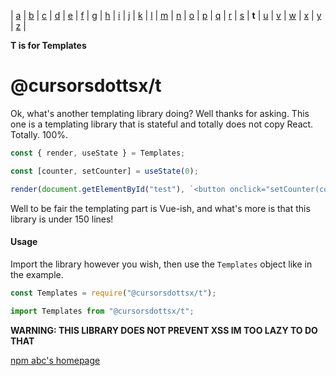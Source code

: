 | [a](https://www.npmjs.com/package/@cursorsdottsx/a)
| [b](https://www.npmjs.com/package/@cursorsdottsx/b)
| [c](https://www.npmjs.com/package/@cursorsdottsx/c)
| [d](https://www.npmjs.com/package/@cursorsdottsx/d)
| [e](https://www.npmjs.com/package/@cursorsdottsx/e)
| [f](https://www.npmjs.com/package/@cursorsdottsx/f)
| [g](https://www.npmjs.com/package/@cursorsdottsx/g)
| [h](https://www.npmjs.com/package/@cursorsdottsx/h)
| [i](https://www.npmjs.com/package/@cursorsdottsx/i)
| [j](https://www.npmjs.com/package/@cursorsdottsx/j)
| [k](https://www.npmjs.com/package/@cursorsdottsx/k)
| [l](https://www.npmjs.com/package/@cursorsdottsx/l)
| [m](https://www.npmjs.com/package/@cursorsdottsx/m)
| [n](https://www.npmjs.com/package/@cursorsdottsx/n)
| [o](https://www.npmjs.com/package/@cursorsdottsx/o)
| [p](https://www.npmjs.com/package/@cursorsdottsx/p)
| [q](https://www.npmjs.com/package/@cursorsdottsx/q)
| [r](https://www.npmjs.com/package/@cursorsdottsx/r)
| [s](https://www.npmjs.com/package/@cursorsdottsx/s)
| **t**
| [u](https://www.npmjs.com/package/@cursorsdottsx/u)
| [v](https://www.npmjs.com/package/@cursorsdottsx/v)
| [w](https://www.npmjs.com/package/@cursorsdottsx/w)
| [x](https://www.npmjs.com/package/@cursorsdottsx/x)
| [y](https://www.npmjs.com/package/@cursorsdottsx/y)
| [z](https://www.npmjs.com/package/@cursorsdottsx/z)
|

**T is for Templates**

# @cursorsdottsx/t

Ok, what's another templating library doing? Well thanks for asking.
This one is a templating library that is stateful and totally does not copy React. Totally. 100%.

```js
const { render, useState } = Templates;

const [counter, setCounter] = useState(0);

render(document.getElementById("test"), `<button onclick="setCounter(counter + 1)">Clicked {{ counter }} times!</button>`, { counter });
```

Well to be fair the templating part is Vue-ish, and what's more is that this library is under 150 lines!

#### Usage

Import the library however you wish, then use the `Templates` object like in the example.

```js
const Templates = require("@cursorsdottsx/t");
```

```js
import Templates from "@cursorsdottsx/t";
```

**WARNING: THIS LIBRARY DOES NOT PREVENT XSS IM TOO LAZY TO DO THAT**

[npm abc's homepage](https://codepen.io/cursorsdottsx/full/KKWNRaY)
